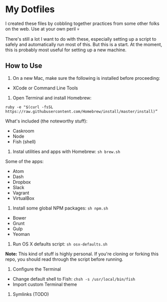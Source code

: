 # My Dotfiles

I created these files by cobbling together practices from some other folks on the web. Use at your own peril 💀

There's still a lot I want to do with these, especially setting up a script to safely and automatically run most of this. But this is a start. At the moment, this is probably most useful for setting up a new machine.

## How to Use

1. On a new Mac, make sure the following is installed before proceeding:

  - XCode or Command Line Tools

1. Open Terminal and install Homebrew:

  `ruby -e "$(curl -fsSL https://raw.githubusercontent.com/Homebrew/install/master/install)”`

  What's included (the noteworthy stuff):

  - Caskroom
  - Node
  - Fish (shell)

1. Instal utilities and apps with Homebrew: `sh brew.sh`

  Some of the apps:

  - Atom
  - Dash
  - Dropbox
  - Slack
  - Vagrant
  - VirtualBox

1. Install some global NPM packages: `sh npm.sh`

  - Bower
  - Grunt
  - Gulp
  - Yeoman

1. Run OS X defaults script: `sh osx-defaults.sh`

  **Note:** This kind of stuff is highly personal. If you're cloning or forking this repo, you should read through the script before running.

1. Configure the Terminal

  - Change default shell to Fish: `chsh -s /usr/local/bin/fish`
  - Import custom Terminal theme

1. Symlinks (TODO)
